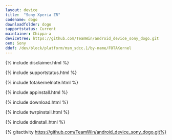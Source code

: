 ```yaml
---
layout: device
title:  "Sony Xperia ZR"
codename: dogo
downloadfolder: dogo
supportstatus: Current
maintainer: Chippa-a
devicetree: https://github.com/TeamWin/android_device_sony_dogo.git
oem: Sony
ddof: /dev/block/platform/msm_sdcc.1/by-name/FOTAKernel
---
```


{% include disclaimer.html %}

{% include supportstatus.html %}

{% include fotakernelnote.html %}

{% include appinstall.html %}

{% include download.html %}

{% include twrpinstall.html %}

{% include ddinstall.html %}

{% gitactivity https://github.com/TeamWin/android_device_sony_dogo.git%}
